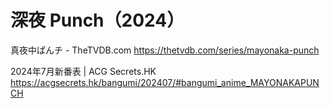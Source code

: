 # 深夜 Punch（2024）

真夜中ぱんチ - TheTVDB.com
https://thetvdb.com/series/mayonaka-punch

2024年7月新番表 | ACG Secrets.HK
https://acgsecrets.hk/bangumi/202407/#bangumi_anime_MAYONAKAPUNCH